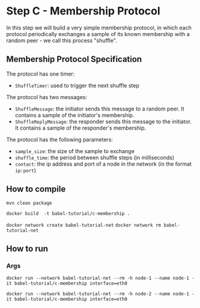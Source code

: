 # Step C - Membership Protocol

In this step we will build a very simple membership protocol, in which each protocol periodically exchanges a sample of
its known membership with a random peer - we call this process "shuffle".

## Membership Protocol Specification

The protocol has one timer:

- `ShuffleTimer`: used to trigger the next shuffle step

The protocol has two messages:

- `ShuffleMessage`: the initiator sends this message to a random peer. It contains a sample of the initiator's
  membership.
- `ShuffleReplyMessage`: the responder sends this message to the initiator. It contains a sample of the responder's
  membership.

The protocol has the following parameters:
- ``sample_size``: the size of the sample to exchange
- ``shuffle_time``: the period between shuffle steps (in milliseconds)
- ``contact``: the ip address and port of a node in the network (in the format `ip:port`)

## How to compile

``mvn clean package``

``docker build  -t babel-tutorial/c-membership .``


``docker network create babel-tutorial-net``
``docker network rm babel-tutorial-net``

## How to run

### Args

``docker run --network babel-tutorial-net --rm -h node-1 --name node-1 -it babel-tutorial/c-membership interface=eth0``

``docker run --network babel-tutorial-net --rm -h node-2 --name node-1 -it babel-tutorial/c-membership interface=eth0``



